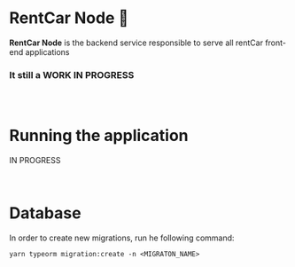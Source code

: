 # RentCar Node 🚗

__RentCar Node__ is the backend service responsible to serve all rentCar front-end applications

<h3> It still a WORK IN PROGRESS <h3>
<br>

# Running the application

<p>IN PROGRESS</p>
<br>

# Database

In order to create new migrations, run he following command:
```
yarn typeorm migration:create -n <MIGRATON_NAME>
```
